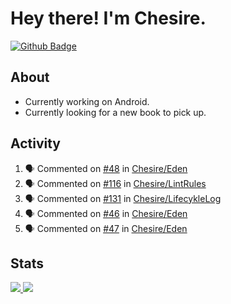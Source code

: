 # Hey there! I'm Chesire.

[![Github Badge](https://img.shields.io/badge/-Github-000?style=flat-square&logo=Github&logoColor=white&link=https://github.com/chesire)](https://github.com/chesire)

## About

<!-- Uses https://github.com/Chesire/natemoo-re -->
* Currently working on Android.
* Currently looking for a new book to pick up.
<!--
* Currently listening to: 
<a href="https://natemoo-re-iirbxe7wf.vercel.app/now-playing?open">
    <img src="https://natemoo-re-iirbxe7wf.vercel.app/now-playing" width="256" height="64" alt="Now Playing">
</a>  
-->

## Activity

<!-- Uses https://github.com/jamesgeorge007/github-activity-readme -->
<!--START_SECTION:activity-->
1. 🗣 Commented on [#48](https://github.com/Chesire/Eden/issues/48) in [Chesire/Eden](https://github.com/Chesire/Eden)
2. 🗣 Commented on [#116](https://github.com/Chesire/LintRules/issues/116) in [Chesire/LintRules](https://github.com/Chesire/LintRules)
3. 🗣 Commented on [#131](https://github.com/Chesire/LifecykleLog/issues/131) in [Chesire/LifecykleLog](https://github.com/Chesire/LifecykleLog)
4. 🗣 Commented on [#46](https://github.com/Chesire/Eden/issues/46) in [Chesire/Eden](https://github.com/Chesire/Eden)
5. 🗣 Commented on [#47](https://github.com/Chesire/Eden/issues/47) in [Chesire/Eden](https://github.com/Chesire/Eden)
<!--END_SECTION:activity-->

## Stats

<a href="https://github-readme-stats.vercel.app/api/top-langs/?username=chesire&theme=tokyonight">
    <img src="https://github-readme-stats.vercel.app/api/top-langs/?username=chesire&layout=compact&theme=tokyonight" >
</a>
<a href="https://github-readme-stats.vercel.app/api?username=chesire&show_icons=true&theme=tokyonight">
    <img src="https://github-readme-stats.vercel.app/api?username=chesire&show_icons=true&theme=tokyonight" >
</a>  
